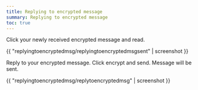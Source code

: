 ```yaml
---
title: Replying to encrypted message
summary: Replying to encrypted message
toc: true
---
```


Click your newly received encrypted message and read.

{{ "replyingtoencryptedmsg/replyingtoencryptedmsgsent" | screenshot }}

Reply to your encrypted message. Click encrypt and send. 
Message will be sent.

{{ "replyingtoencryptedmsg/replytoencryptedmsg" | screenshot }}
